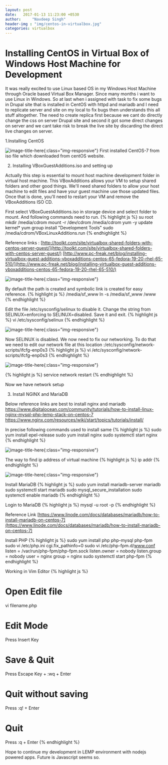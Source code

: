 ```yaml
---
layout: post
date:   2017-01-13 11:23:00 +0530
author:     "Navdeep Singh"
header-img : "img/centos-in-virtualbox.jpg"
categories: virtualbox
---
```

Installing CentOS in Virtual Box of Windows Host Machine for Development
========================================================================

<p>It was really excited to use Linux based OS in my Windows Host Machine through Oracle based Virtual Box Manager. Since many months i want to use Linux in Windows. So at last when i assigned with task to fix some bugs in Drupal site that is installed in CentOS with httpd and mariadb and I need to replicate server and site on my local to fix bugs then understands this all stuff altogether. The need to create replica first because we cant do directly change the css on server Drupal site and second it got some direct changes on server and we cant take risk to break the live site by discarding the direct live changes on server.</p>

1.Installing CentOS

![image-title-here](/img/note1.png){:class="img-responsive"}
First installed CentOS-7 from iso file which downloaded from centOS website.

2. Installing VBoxGuestAdditions.iso and setting up

Actually this step is essential to mount host machine development folder in virtual host machine.  This VBoxAdditions allows your VM to setup shared folders and other good things. We'll need shared folders to allow your host machine to edit files and have your guest machine use those updated files. Once that is done, you'll need to restart your VM and remove the VBoxAdditions ISO CD.

First select VBoxGuestAdditions.iso in storage device and select folder to mount. And following commands need to run.
{% highlight js %}
su root
mkdir /media/cdrom
mount -r /dev/cdrom /media/cdrom
yum -y update kernel*
yum group install "Development Tools"
sudo /media/cdrom/VBoxLinuxAdditions.run
{% endhighlight %}

Reference links : [http://toolkt.com/site/virtualbox-shared-folders-with-centos-server-guest/](http://toolkt.com/site/virtualbox-shared-folders-with-centos-server-guest/)
[http://www.pc-freak.net/blog/installing-virtualbox-guest-additions-vboxadditions-centos-65-fedora-19-20-rhel-65-510/](http://www.pc-freak.net/blog/installing-virtualbox-guest-additions-vboxadditions-centos-65-fedora-19-20-rhel-65-510/)

![image-title-here](/img/note2.png){:class="img-responsive"}

By default the path is created and symbolic link is created for easy reference.
{% highlight js %}
/media/sf_www
ln -s /media/sf_www /www
{% endhighlight %}

Edit the file /etc/sysconfig/selinux to disable it. Change the string from SELINUX=enforcing to SELINUX=disabled. Save it and exit.
{% highlight js %}
vi /etc/sysconfig/selinux
{% endhighlight %}

![image-title-here](/img/note3.png){:class="img-responsive"}

Now SELINUX is disabled. We now need to fix our networking. To do that we need to edit our network file at this location :/etc/sysconfig/network-scripts/ifcfg-enp0s3
{% highlight js %}
vi /etc/sysconfig/network-scripts/ifcfg-enp0s3
{% endhighlight %}

![image-title-here](/img/note4.png){:class="img-responsive"}

{% highlight js %}
service network restart
{% endhighlight %}

Now we have network setup

3. Install NGINX and MariaDB

Below reference links are best to install nginx and mariadb
https://www.digitalocean.com/community/tutorials/how-to-install-linux-nginx-mysql-php-lemp-stack-on-centos-7
https://www.nginx.com/resources/wiki/start/topics/tutorials/install/

In precise following commands used to install same
{% highlight js %}
sudo yum install epel-release
sudo yum install nginx
sudo systemctl start nginx
{% endhighlight %}

![image-title-here](/img/note5.png){:class="img-responsive"}

The way to find ip address of virtual machine
{% highlight js %}
ip addr
{% endhighlight %}

![image-title-here](/img/note6.png){:class="img-responsive"}

Install MariaDB
{% highlight js %}
sudo yum install mariadb-server mariadb
sudo systemctl start mariadb
sudo mysql_secure_installation
sudo systemctl enable mariadb
{% endhighlight %}

Login to MariaDB
{% highlight js %}
mysql -u root -p
{% endhighlight %}

Reference Link [https://www.linode.com/docs/databases/mariadb/how-to-install-mariadb-on-centos-7](https://www.linode.com/docs/databases/mariadb/how-to-install-mariadb-on-centos-7)

Install PHP
{% highlight js %}
sudo yum install php php-mysql php-fpm
sudo vi /etc/php.ini
cgi.fix_pathinfo=0
sudo vi /etc/php-fpm.d/www.conf
listen = /var/run/php-fpm/php-fpm.sock
listen.owner = nobody
listen.group = nobody
user = nginx
group = nginx
sudo systemctl start php-fpm
{% endhighlight %}

Working in Vim Editor
{% highlight js %}
# Open Edit file
vi filename.php

# Edit Mode
Press Insert Key

# Save & Quit
Press Escape Key + :wq + Enter

# Quit without saving
Press :q! + Enter

# Quit
Press :q + Enter
{% endhighlight %}

Hope to continue my development in LEMP environment with nodejs powered apps. Future is Javascript seems so.
